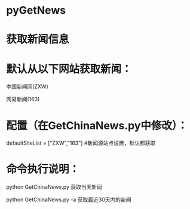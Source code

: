# pyGetNews
获取新闻信息
=======

默认从以下网站获取新闻：
========

中国新闻网(ZXW)

网易新闻(163)


配置（在GetChinaNews.py中修改）：
==
defaultSiteList = ["ZXW","163"]        #新闻源站点设置，默认都获取

命令执行说明：
==
python GetChinaNews.py  获取当天新闻

python GetChinaNews.py -a 获取最近30天内的新闻

